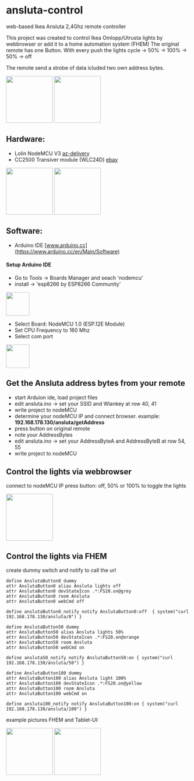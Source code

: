 # ansluta-control
web-based Ikea Ansluta 2,4Ghz remote controller

This project was created to control Ikea Omlopp/Utrusta lights by webbrowser or add it to a home automation system (FHEM)
The original remote has one Button. With every push the lights cycle -> 50% -> 100% -> 50% -> off

The remote send a strobe of data icluded two own address bytes.

<img src="https://github.com/matlen67/ansluta-control/blob/master/pictures/ansluta_original.jpg" width="128"> <img src="https://github.com/matlen67/ansluta-control/blob/master/pictures/leiterplatte.jpg" width="128">



## Hardware:
  - Lolin NodeMCU V3 [az-delivery](https://www.az-delivery.de/collections/wifi-module/products/copy-of-nodemcu-lua-amica-v2-modul-mit-esp8266-12e?ls=de)
  - CC2500 Transiver module (WLC24D) [ebay](https://www.ebay.com/itm/2PCS-1-8-3-6V-CC2500-IC-Wireless-RF-2400MHZ-Transceiver-Module-SPI-ISM-Demo-Code/401239287968)

<img src="https://github.com/matlen67/ansluta-control/blob/master/pictures/NodeMCU_V3.jpg" width="128">       <img src="https://github.com/matlen67/ansluta-control/blob/master/pictures/WLC-24D.png" width="128">

## Software:
  - Arduino IDE [www.arduino.cc](https://www.arduino.cc/en/Main/Software)


#### Setup Arduino IDE

- Go to Tools -> Boards Manager and seach 'nodemcu' 
- install -> 'esp8266 by ESP8266 Community'
<img src="https://github.com/matlen67/ansluta-control/blob/master/pictures/arduino_boardmanager.png" width="64">

- Select Board:  NodeMCU 1.0 (ESP.12E Module)
- Set CPU Frequency to 160 Mhz
- Select com port
<img src="https://github.com/matlen67/ansluta-control/blob/master/pictures/arduino_esp8266_config.png" width="64">


## Get the Ansluta address bytes from your remote
- start Arduion ide, load project files
- edit ansluta.ino -> set your SSID and Wlankey at row 40, 41
- write project to nodeMCU
- determine your nodeMCU IP and connect browser. example: **192.168.178.130/ansluta/getAddress**
- press button on original remote
- note your AddressBytes
- edit ansluta.ino -> set your AddressByteA and AddressByteB at row 54, 55
- write project to nodeMCU


## Control the lights via webbrowser
connect to nodeMCU IP
press button: off, 50% or 100% to toggle the lights

<img src="https://github.com/matlen67/ansluta-control/blob/master/pictures/webcontrol.jpg" width="128">

## Control the lights via FHEM
create dummy switch and notify to call the url

```
define AnslutaButton0 dummy
attr AnslutaButton0 alias Ansluta lights off
attr AnslutaButton0 devStateIcon .*:FS20.on@grey
attr AnslutaButton0 room Ansluta
attr AnslutaButton0 webCmd off

define anslutaButton0_notify notify AnslutaButton0:off  { system("curl 192.168.178.130/ansluta/0") }

define AnslutaButton50 dummy
attr AnslutaButton50 alias Ansluta lights 50%
attr AnslutaButton50 devStateIcon .*:FS20.on@orange
attr AnslutaButton50 room Ansluta
attr AnslutaButton50 webCmd on

define ansluta50_notify notify AnslutaButton50:on { system("curl 192.168.178.130/ansluta/50") }

define AnslutaButton100 dummy
attr AnslutaButton100 alias Ansluta light 100%
attr AnslutaButton100 devStateIcon .*:FS20.on@yellow
attr AnslutaButton100 room Ansluta
attr AnslutaButton100 webCmd on

define ansluta100_notify notify AnslutaButton100:on { system("curl 192.168.178.130/ansluta/100") }
```

example pictures FHEM and Tablet-UI:

<img src="https://github.com/matlen67/ansluta-control/blob/master/pictures/fhem_dummy.png" width="128">  <img src="https://github.com/matlen67/ansluta-control/blob/master/pictures/fhem-tablet-ui.png" width="128">





  
